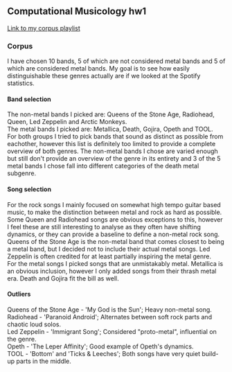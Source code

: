 ## Computational Musicology hw1
[Link to my corpus playlist](https://open.spotify.com/playlist/4jOlWW7XLRli6rjThfqlVl?si=a3a77a09d703483a)
### Corpus
I have chosen 10 bands, 5 of which are not considered metal bands and 5 of which are considered metal bands. My goal is to see how easily distinguishable these genres actually are if we looked at the Spotify statistics.
#### Band selection
The non-metal bands I picked are: Queens of the Stone Age, Radiohead, Queen, Led Zeppelin and Arctic Monkeys. \
The metal bands I picked are: Metallica, Death, Gojira, Opeth and TOOL.\
For both groups I tried to pick bands that sound as distinct as possible from eachother, however this list is definitely too limited to provide a complete overview of both genres. The non-metal bands I chose are varied enough but still don't provide an overview of the genre in its entirety and 3 of the 5 metal bands I chose fall into different categories of the death metal subgenre.
#### Song selection
For the rock songs I mainly focused on somewhat high tempo guitar based music, to make the distinction between metal and rock as hard as possible. Some Queen and Radiohead songs are obvious exceptions to this, however I feel these are still interesting to analyse as they often have shifting dynamics, or they can provide a baseline to define a non-metal rock song. Queens of the Stone Age is the non-metal band that comes closest to being a metal band, but I decided not to include their actual metal songs. Led Zeppelin is often credited for at least partially inspiring the metal genre.\
For the metal songs I picked songs that are unmistakably metal. Metallica is an obvious inclusion, however I only added songs from their thrash metal era. Death and Gojira fit the bill as well.
#### Outliers
Queens of the Stone Age - 'My God is the Sun'; Heavy non-metal song.\
Radiohead - 'Paranoid Android'; Alternates between soft rock parts and chaotic loud solos.\
Led Zeppelin - 'Immigrant Song'; Considered "proto-metal", influential on the genre.\
Opeth - 'The Leper Affinity'; Good example of Opeth's dynamics.\
TOOL - 'Bottom' and 'Ticks & Leeches'; Both songs have very quiet build-up parts in the middle.

